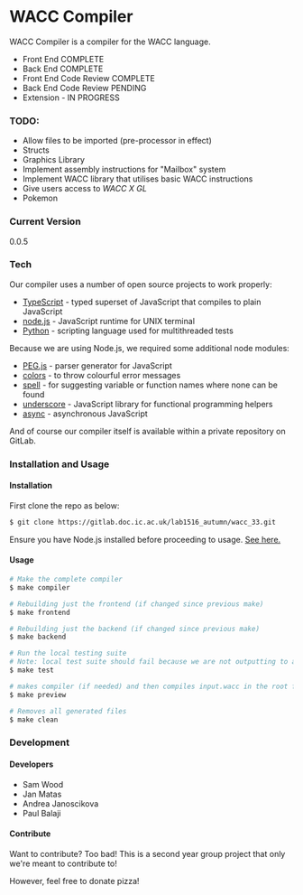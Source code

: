# WACC Compiler

WACC Compiler is a compiler for the WACC language.
  - Front End COMPLETE
  - Back End COMPLETE
  - Front End Code Review COMPLETE
  - Back End Code Review PENDING
  - Extension - IN PROGRESS

### TODO:
 - Allow files to be imported (pre-processor in effect)
 - Structs
 - Graphics Library
 - Implement assembly instructions for "Mailbox" system
 - Implement WACC library that utilises basic WACC instructions
 - Give users access to *WACC X GL*
 - Pokemon

### Current Version
0.0.5

### Tech
Our compiler uses a number of open source projects to work properly:

* [TypeScript] - typed superset of JavaScript that compiles to plain JavaScript
* [node.js] - JavaScript runtime for UNIX terminal
* [Python] - scripting language used for multithreaded tests

Because we are using Node.js, we required some additional node modules:
* [PEG.js] - parser generator for JavaScript
* [colors] - to throw colourful error messages
* [spell] - for suggesting variable or function names where none can be found
* [underscore] - JavaScript library for functional programming helpers
* [async] - asynchronous JavaScript

And of course our compiler itself is available within a private repository on GitLab.

### Installation and Usage

#### Installation
First clone the repo as below:

```sh
$ git clone https://gitlab.doc.ic.ac.uk/lab1516_autumn/wacc_33.git
```

Ensure you have Node.js installed before proceeding to usage. [See here.]

#### Usage

```sh
# Make the complete compiler
$ make compiler
```

```sh
# Rebuilding just the frontend (if changed since previous make)
$ make frontend
```

```sh
# Rebuilding just the backend (if changed since previous make)
$ make backend
```

```sh
# Run the local testing suite
# Note: local test suite should fail because we are not outputting to a file and not stdout
$ make test
```

```sh
# makes compiler (if needed) and then compiles input.wacc in the root folder
$ make preview
```

```sh
# Removes all generated files
$ make clean
```

### Development

#### Developers
* Sam Wood
* Jan Matas
* Andrea Janoscikova
* Paul Balaji

#### Contribute

Want to contribute? Too bad! This is a second year group project that only we're meant to contribute to!

However, feel free to donate pizza!



[//]: # (These are reference links used in the body of this note and get stripped out when the markdown processor does its job. There is no need to format nicely because it shouldn't be seen. Thanks SO - http://stackoverflow.com/questions/4823468/store-comments-in-markdown-syntax)


   [git-repo-url]: <https://gitlab.doc.ic.ac.uk/lab1516_autumn/wacc_33.git>
   [TypeScript]: <http://www.typescriptlang.org/>
   [PEG.js]: <http://pegjs.org/>
   [node.js]: <https://nodejs.org/en/>
   [Python]: <https://www.python.org>
   [colors]: <https://github.com/marak/colors.js/>
   [spell]: <https://github.com/dscape/spell>
   [underscore]: <http://underscorejs.org/>
   [async]: <https://github.com/caolan/async>
   [See here.]: <https://nodejs.org/en/download/package-manager/>